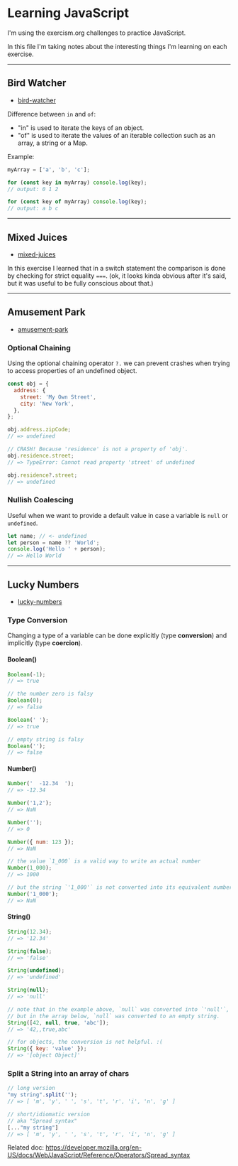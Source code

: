 # Learning JavaScript

I'm using the exercism.org challenges to practice JavaScript.

In this file I'm taking notes about the interesting things I'm learning on each exercise.

---

## Bird Watcher

- [bird-watcher](bird-watcher)

Difference between `in` and `of`:

- "in" is used to iterate the keys of an object. 
- "of" is used to iterate the values of an iterable collection such as an array, a string or a Map. 

Example:

```js
myArray = ['a', 'b', 'c'];

for (const key in myArray) console.log(key);
// output: 0 1 2

for (const key of myArray) console.log(key);
// output: a b c
```

---

## Mixed Juices

- [mixed-juices](mixed-juices)

In this exercise I learned that in a switch statement the comparison is done
by checking for strict equality `===`. (ok, it looks kinda obvious after it's
said, but it was useful to be fully conscious about that.)


---

## Amusement Park

- [amusement-park](amusement-park)

### Optional Chaining

Using the optional chaining operator `?.` we can prevent crashes when trying
to access properties of an undefined object.

```js
const obj = {
  address: {
    street: 'My Own Street',
    city: 'New York',
  },
};

obj.address.zipCode;
// => undefined

// CRASH! Because 'residence' is not a property of 'obj'.
obj.residence.street;
// => TypeError: Cannot read property 'street' of undefined

obj.residence?.street;
// => undefined
```


### Nullish Coalescing

Useful when we want to provide a default value in case a variable is
`null` or `undefined`.

```js
let name; // <- undefined
let person = name ?? 'World';
console.log('Hello ' + person);
// => Hello World
```

---


## Lucky Numbers

- [lucky-numbers](lucky-numbers)

### Type Conversion

Changing a type of a variable can be done explicitly (type **conversion**) and
implicitly (type **coercion**).

#### Boolean()

```js
Boolean(-1);
// => true

// the number zero is falsy
Boolean(0);
// => false

Boolean(' ');
// => true

// empty string is falsy
Boolean('');
// => false
```


#### Number()

```js
Number('  -12.34  ');
// => -12.34

Number('1,2');
// => NaN

Number('');
// => 0

Number({ num: 123 });
// => NaN

// the value `1_000` is a valid way to write an actual number
Number(1_000);
// => 1000

// but the string `'1_000'` is not converted into its equivalent number
Number('1_000');
// => NaN
```


#### String()

```js
String(12.34);
// => '12.34'

String(false);
// => 'false'

String(undefined);
// => 'undefined'

String(null);
// => 'null'

// note that in the example above, `null` was converted into `'null'`,
// but in the array below, `null` was converted to an empty string.
String([42, null, true, 'abc']);
// => '42,,true,abc'

// for objects, the conversion is not helpful. :(
String({ key: 'value' });
// => '[object Object]'
```

### Split a String into an array of chars

```js
// long version
"my string".split('');
// => [ 'm', 'y', ' ', 's', 't', 'r', 'i', 'n', 'g' ]

// short/idiomatic version
// aka "Spread syntax"
[..."my string"]
// => [ 'm', 'y', ' ', 's', 't', 'r', 'i', 'n', 'g' ]
```

Related doc: <https://developer.mozilla.org/en-US/docs/Web/JavaScript/Reference/Operators/Spread_syntax>

